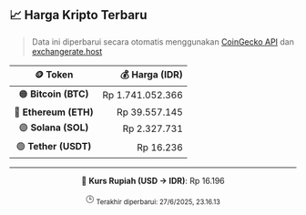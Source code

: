 

<!-- HARGA_KRIPTO -->
## 📈 Harga Kripto Terbaru

> Data ini diperbarui secara otomatis menggunakan [CoinGecko API](https://www.coingecko.com/) dan [exchangerate.host](https://exchangerate.host/)

<div align="center">

| 🪙 Token | 💰 Harga (IDR) |
|:------:|---------------:|
| 🟠 **Bitcoin (BTC)**   | Rp 1.741.052.366 |
| 🔵 **Ethereum (ETH)**  | Rp 39.557.145 |
| 🟣 **Solana (SOL)**    | Rp 2.327.731 |
| 🟢 **Tether (USDT)**   | Rp 16.236 |

---

💱 **Kurs Rupiah (USD → IDR)**: Rp 16.196

🕒 <sub>Terakhir diperbarui: 27/6/2025, 23.16.13</sub>

</div>
<!-- /HARGA_KRIPTO -->